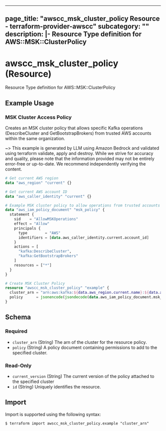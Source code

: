 
---
page_title: "awscc_msk_cluster_policy Resource - terraform-provider-awscc"
subcategory: ""
description: |-
  Resource Type definition for AWS::MSK::ClusterPolicy
---

# awscc_msk_cluster_policy (Resource)

Resource Type definition for AWS::MSK::ClusterPolicy

## Example Usage

### MSK Cluster Access Policy

Creates an MSK cluster policy that allows specific Kafka operations (DescribeCluster and GetBootstrapBrokers) from trusted AWS accounts within the same organization.

~> This example is generated by LLM using Amazon Bedrock and validated using terraform validate, apply and destroy. While we strive for accuracy and quality, please note that the information provided may not be entirely error-free or up-to-date. We recommend independently verifying the content.

```terraform
# Get current AWS region
data "aws_region" "current" {}

# Get current AWS account ID
data "aws_caller_identity" "current" {}

# Example MSK cluster policy to allow operations from trusted accounts
data "aws_iam_policy_document" "msk_policy" {
  statement {
    sid    = "AllowMSKOperations"
    effect = "Allow"
    principals {
      type        = "AWS"
      identifiers = [data.aws_caller_identity.current.account_id]
    }
    actions = [
      "kafka:DescribeCluster",
      "kafka:GetBootstrapBrokers"
    ]
    resources = ["*"]
  }
}

# Create MSK Cluster Policy
resource "awscc_msk_cluster_policy" "example" {
  cluster_arn = "arn:aws:kafka:${data.aws_region.current.name}:${data.aws_caller_identity.current.account_id}:cluster/example-cluster/12345678-abcd-1234-efgh-111122223333-2"
  policy      = jsonencode(jsondecode(data.aws_iam_policy_document.msk_policy.json))
}
```

<!-- schema generated by tfplugindocs -->
## Schema

### Required

- `cluster_arn` (String) The arn of the cluster for the resource policy.
- `policy` (String) A policy document containing permissions to add to the specified cluster.

### Read-Only

- `current_version` (String) The current version of the policy attached to the specified cluster
- `id` (String) Uniquely identifies the resource.

## Import

Import is supported using the following syntax:

```shell
$ terraform import awscc_msk_cluster_policy.example "cluster_arn"
```
